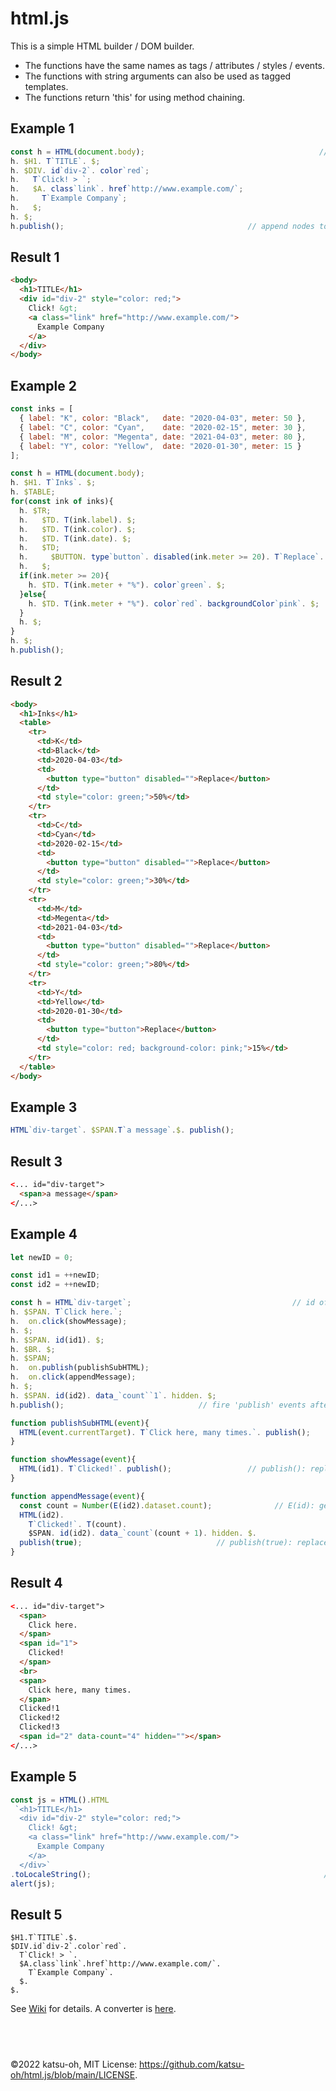 # html.js

This is a simple HTML builder / DOM builder.
 - The functions have the same names as tags / attributes / styles / events.
 - The functions with string arguments can also be used as tagged templates.
 - The functions return 'this' for using method chaining.

## Example 1
```javascript
const h = HTML(document.body);                                       // target element
h. $H1. T`TITLE`. $;
h. $DIV. id`div-2`. color`red`;
h.   T`Click! > `;
h.   $A. class`link`. href`http://www.example.com/`;
h.     T`Example Company`;
h.   $;
h. $;
h.publish();                                         // append nodes to target element
```

## Result 1
```html
<body>
  <h1>TITLE</h1>
  <div id="div-2" style="color: red;">
    Click! &gt; 
    <a class="link" href="http://www.example.com/">
      Example Company
    </a>
  </div>
</body>
```

## Example 2
```javascript
const inks = [
  { label: "K", color: "Black",   date: "2020-04-03", meter: 50 },
  { label: "C", color: "Cyan",    date: "2020-02-15", meter: 30 },
  { label: "M", color: "Megenta", date: "2021-04-03", meter: 80 },
  { label: "Y", color: "Yellow",  date: "2020-01-30", meter: 15 }
];

const h = HTML(document.body);
h. $H1. T`Inks`. $;
h. $TABLE;
for(const ink of inks){                                                      // for ..
  h. $TR;
  h.   $TD. T(ink.label). $;
  h.   $TD. T(ink.color). $;
  h.   $TD. T(ink.date). $;
  h.   $TD;
  h.     $BUTTON. type`button`. disabled(ink.meter >= 20). T`Replace`. $;
  h.   $;
  if(ink.meter >= 20){                                                        // if ..
    h. $TD. T(ink.meter + "%"). color`green`. $;
  }else{
    h. $TD. T(ink.meter + "%"). color`red`. backgroundColor`pink`. $;
  }
  h. $;
}
h. $;
h.publish();
```

## Result 2
```html
<body>
  <h1>Inks</h1>
  <table>
    <tr>
      <td>K</td>
      <td>Black</td>
      <td>2020-04-03</td>
      <td>
        <button type="button" disabled="">Replace</button>
      </td>
      <td style="color: green;">50%</td>
    </tr>
    <tr>
      <td>C</td>
      <td>Cyan</td>
      <td>2020-02-15</td>
      <td>
        <button type="button" disabled="">Replace</button>
      </td>
      <td style="color: green;">30%</td>
    </tr>
    <tr>
      <td>M</td>
      <td>Megenta</td>
      <td>2021-04-03</td>
      <td>
        <button type="button" disabled="">Replace</button>
      </td>
      <td style="color: green;">80%</td>
    </tr>
    <tr>
      <td>Y</td>
      <td>Yellow</td>
      <td>2020-01-30</td>
      <td>
        <button type="button">Replace</button>
      </td>
      <td style="color: red; background-color: pink;">15%</td>
    </tr>
  </table>
</body>
```

## Example 3
```javascript
HTML`div-target`. $SPAN.T`a message`.$. publish();                        // one liner
```

## Result 3
```html
<... id="div-target">
  <span>a message</span>
</...>
```

## Example 4
```javascript
let newID = 0;

const id1 = ++newID;
const id2 = ++newID;

const h = HTML`div-target`;                                    // id of target element
h. $SPAN. T`Click here.`;
h.  on.click(showMessage);
h. $;
h. $SPAN. id(id1). $;
h. $BR. $;
h. $SPAN;
h.  on.publish(publishSubHTML);
h.  on.click(appendMessage);
h. $;
h. $SPAN. id(id2). data_`count``1`. hidden. $;
h.publish();                              // fire 'publish' events after replace nodes

function publishSubHTML(event){
  HTML(event.currentTarget). T`Click here, many times.`. publish();
}

function showMessage(event){
  HTML(id1). T`Clicked!`. publish();                 // publish(): replace child nodes
}

function appendMessage(event){
  const count = Number(E(id2).dataset.count);              // E(id): get element by id
  HTML(id2).
    T`Clicked!`. T(count).
    $SPAN. id(id2). data_`count`(count + 1). hidden. $.
  publish(true);                              // publish(true): replace target element
}
```

## Result 4
```html
<... id="div-target">
  <span>
    Click here.
  </span>
  <span id="1">
    Clicked!
  </span>
  <br>
  <span>
    Click here, many times.
  </span>
  Clicked!1
  Clicked!2
  Clicked!3
  <span id="2" data-count="4" hidden=""></span>
</...>
```

## Example 5
```javascript
const js = HTML().HTML                                                    // from HTML
 `<h1>TITLE</h1>
  <div id="div-2" style="color: red;">
    Click! &gt; 
    <a class="link" href="http://www.example.com/">
      Example Company
    </a>
  </div>`
.toLocaleString();                                                    // to JavaScript
alert(js);
```

## Result 5
```
$H1.T`TITLE`.$.
$DIV.id`div-2`.color`red`.
  T`Click! > `.
  $A.class`link`.href`http://www.example.com/`.
    T`Example Company`.
  $.
$.
```

See [Wiki](https://github.com/katsu-oh/html.js/wiki) for details.  A converter is [here](https://katsu-oh.github.io/html.js/convert.html).

## <br>
©2022 katsu-oh, MIT License: https://github.com/katsu-oh/html.js/blob/main/LICENSE.
